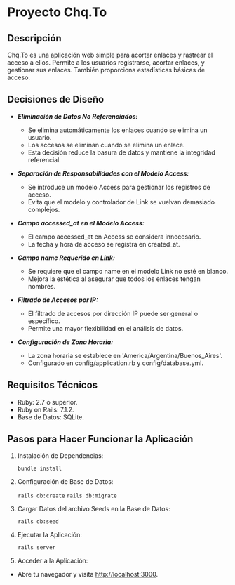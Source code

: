 # Proyecto Chq.To

## Descripción
Chq.To es una aplicación web simple para acortar enlaces y rastrear el acceso a ellos. Permite a los usuarios registrarse, acortar enlaces, y gestionar sus enlaces. También proporciona estadísticas básicas de acceso.

## Decisiones de Diseño
* ___Eliminación de Datos No Referenciados:___
  
  - Se elimina automáticamente los enlaces cuando se elimina un usuario.
  - Los accesos se eliminan cuando se elimina un enlace.
  - Esta decisión reduce la basura de datos y mantiene la integridad referencial.

* ___Separación de Responsabilidades con el Modelo Access:___
  
  - Se introduce un modelo Access para gestionar los registros de acceso.
  - Evita que el modelo y controlador de Link se vuelvan demasiado complejos.

* ___Campo accessed_at en el Modelo Access:___
  
  - El campo accessed_at en Access se considera innecesario.
  - La fecha y hora de acceso se registra en created_at.

* ___Campo name Requerido en Link:___
  
  - Se requiere que el campo name en el modelo Link no esté en blanco.
  - Mejora la estética al asegurar que todos los enlaces tengan nombres.

* ___Filtrado de Accesos por IP:___
  
  - El filtrado de accesos por dirección IP puede ser general o específico.
  - Permite una mayor flexibilidad en el análisis de datos.

* ___Configuración de Zona Horaria:___
  
  - La zona horaria se establece en 'America/Argentina/Buenos_Aires'.
  - Configurado en config/application.rb y config/database.yml.

## Requisitos Técnicos
* Ruby: 2.7 o superior.
* Ruby on Rails: 7.1.2.
* Base de Datos: SQLite.

## Pasos para Hacer Funcionar la Aplicación
1. Instalación de Dependencias:
   
   `bundle install`
2. Configuración de Base de Datos:
   
    `rails db:create`
    `rails db:migrate`
3. Cargar Datos del archivo Seeds en la Base de Datos:
   
   `rails db:seed`
4. Ejecutar la Aplicación:
   
   `rails server`
5. Acceder a la Aplicación:
* Abre tu navegador y visita <http://localhost:3000>.